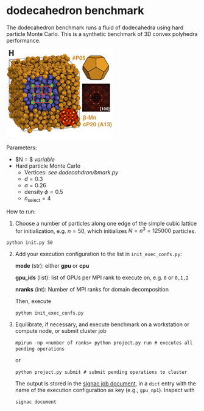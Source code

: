 # dodecahedron benchmark

The dodecahedron benchmark runs a fluid of dodecahedra using hard particle Monte Carlo.
This is a synthetic benchmark of 3D convex polyhedra performance.

<img src="dodecahedron.png" style="width: 280px;"/>

Parameters:

* $N = $ *variable*
* Hard particle Monte Carlo
    * Vertices: *see dodecahdron/bmark.py*
    * $d = 0.3$
    * $a = 0.26$
    * density $\phi = 0.5$
    * $n_\mathrm{select} = 4$

How to run:

1. Choose a number of particles along one edge of the simple cubic lattice for initialization, e.g.
$n=50$, which initializes $N=n^3=125000$ particles.

```
python init.py 50
```

2. Add your execution configuration to the list in `init_exec_confs.py`:

    **mode** (str): either **gpu** or **cpu**

    **gpu_ids** (list): list of GPUs per MPI rank to execute on, e.g. `0` or `0,1,2`

    **nranks** (int): Number of MPI ranks for domain decomposition

    Then, execute

    ```
    python init_exec_confs.py
    ```

3. Equilibrate, if necessary, and execute benchmark on a workstation or compute node, or submit cluster job

    ```
    mpirun -np <number of ranks> python project.py run # executes all pending operations
    ```

    or

    ```
    python project.py submit # submit pending operations to cluster
    ```

    The output is stored in the [signac job document](https://docs.signac.io/en/latest/projects.html), in a `dict` entry with
    the name of the execution configuration as key (e.g., `gpu_np1`). Inspect with

    ```
    signac document
    ```

